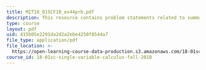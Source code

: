 ```yaml
---
title: MIT18_01SCF10_ex44prb.pdf
description: This resource contains problem statements related to summation.
type: course
layout: pdf
uid: 415b05e2291da2d2a2ebe4250f8544a7
file_type: application/pdf
file_location: >-
  https://open-learning-course-data-production.s3.amazonaws.com/18-01sc-single-variable-calculus-fall-2010/415b05e2291da2d2a2ebe4250f8544a7_MIT18_01SCF10_ex44prb.pdf
course_id: 18-01sc-single-variable-calculus-fall-2010
---
```

